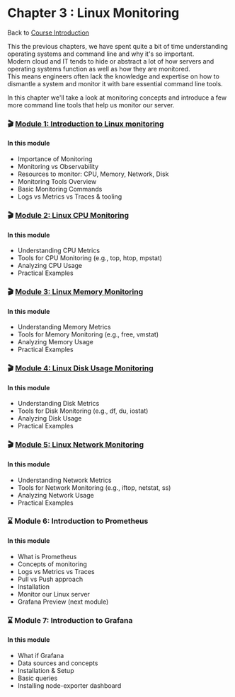 # Chapter 3 : Linux Monitoring

Back to [Course Introduction](../../README.md)

This the previous chapters, we have spent quite a bit of time understanding operating systems and command line and why it's so important.  </br>
Modern cloud and IT tends to hide or abstract a lot of how servers and operating systems function as well as how they are monitored. </br>
This means engineers often lack the knowledge and expertise on how to dismantle a system and monitor it with bare essential command line tools. </br>

In this chapter we'll take a look at monitoring concepts and introduce a few more command line tools that help us monitor our server. </br>

### 🎬 [Module 1: Introduction to Linux monitoring](../../content/operating-systems/linux/monitoring/README.md)

#### In this module

* Importance of Monitoring
* Monitoring vs Observability
* Resources to monitor: CPU, Memory, Network, Disk
* Monitoring Tools Overview
* Basic Monitoring Commands
* Logs vs Metrics vs Traces & tooling

### 🎬 [Module 2: Linux CPU Monitoring](../../content/operating-systems//linux/monitoring/cpu/README.md)

#### In this module

* Understanding CPU Metrics
* Tools for CPU Monitoring (e.g., top, htop, mpstat)
* Analyzing CPU Usage
* Practical Examples

### 🎬 [Module 3: Linux Memory Monitoring](../../content/operating-systems//linux/monitoring/memory/README.md)

#### In this module

* Understanding Memory Metrics
* Tools for Memory Monitoring (e.g., free, vmstat)
* Analyzing Memory Usage
* Practical Examples

### 🎬 [Module 4: Linux Disk Usage Monitoring](../../content/operating-systems//linux/monitoring/disk/README.md)

#### In this module

* Understanding Disk Metrics
* Tools for Disk Monitoring (e.g., df, du, iostat)
* Analyzing Disk Usage
* Practical Examples

### 🎬 [Module 5: Linux Network Monitoring](../../content/operating-systems//linux/monitoring/network/README.md)

#### In this module

* Understanding Network Metrics
* Tools for Network Monitoring (e.g., iftop, netstat, ss)
* Analyzing Network Usage
* Practical Examples

### ⌛ Module 6: Introduction to Prometheus

#### In this module

*  What is Prometheus
* Concepts of monitoring
* Logs vs Metrics vs Traces 
* Pull vs Push approach
* Installation
* Monitor our Linux server
* Grafana Preview (next module)

### ⌛ Module 7: Introduction to Grafana

#### In this module

*  What if Grafana
* Data sources and concepts 
* Installation & Setup
* Basic queries
* Installing node-exporter dashboard
